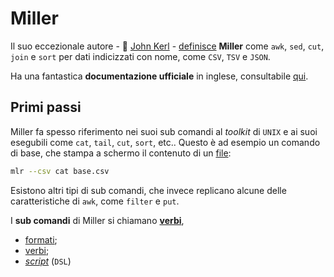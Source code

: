 # Miller

Il suo eccezionale autore - :pray: [John Kerl](https://twitter.com/__jo_ker__) - [definisce](https://miller.readthedocs.io/en/latest/features.html) **Miller** come `awk`, `sed`, `cut`, `join` e `sort` per dati indicizzati con nome, come `CSV`, `TSV` e `JSON`.

Ha una fantastica **documentazione ufficiale** in inglese, consultabile [qui](https://miller.readthedocs.io/en/latest/index.html).

## Primi passi

Miller fa spesso riferimento nei suoi sub comandi al *toolkit* di `UNIX` e ai suoi esegubili come `cat`, `tail`, `cut`, `sort`, etc.. Questo è ad esempio un comando di base, che stampa a schermo il contenuto di un [file](./risorse/base.csv):

```bash
mlr --csv cat base.csv
```

Esistono altri tipi di sub comandi, che invece replicano alcune delle caratteristiche di `awk`, come `filter` e `put`.

I **sub comandi** di Miller si chiamano [**verbi**](./verbi.md),


- [formati](./formati.md);
- [verbi](./verbi.md);
- [*script*](./dsl.md) (`DSL`)
